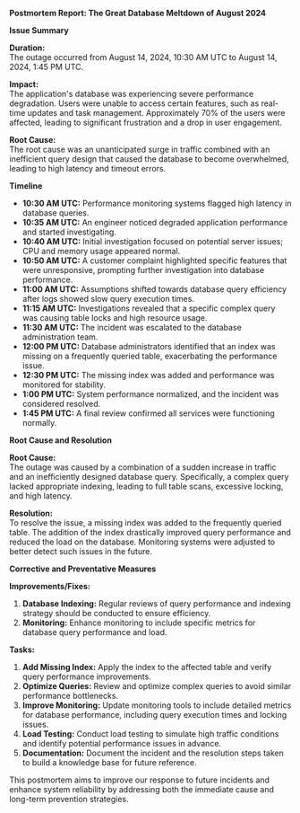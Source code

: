 **Postmortem Report: The Great Database Meltdown of August 2024**

**Issue Summary**

**Duration:**  
The outage occurred from August 14, 2024, 10:30 AM UTC to August 14, 2024, 1:45 PM UTC.

**Impact:**  
The application's database was experiencing severe performance degradation. Users were unable to access certain features, such as real-time updates and task management. Approximately 70% of the users were affected, leading to significant frustration and a drop in user engagement.

**Root Cause:**  
The root cause was an unanticipated surge in traffic combined with an inefficient query design that caused the database to become overwhelmed, leading to high latency and timeout errors.

**Timeline**

- **10:30 AM UTC:** Performance monitoring systems flagged high latency in database queries.
- **10:35 AM UTC:** An engineer noticed degraded application performance and started investigating.
- **10:40 AM UTC:** Initial investigation focused on potential server issues; CPU and memory usage appeared normal.
- **10:50 AM UTC:** A customer complaint highlighted specific features that were unresponsive, prompting further investigation into database performance.
- **11:00 AM UTC:** Assumptions shifted towards database query efficiency after logs showed slow query execution times.
- **11:15 AM UTC:** Investigations revealed that a specific complex query was causing table locks and high resource usage.
- **11:30 AM UTC:** The incident was escalated to the database administration team.
- **12:00 PM UTC:** Database administrators identified that an index was missing on a frequently queried table, exacerbating the performance issue.
- **12:30 PM UTC:** The missing index was added and performance was monitored for stability.
- **1:00 PM UTC:** System performance normalized, and the incident was considered resolved.
- **1:45 PM UTC:** A final review confirmed all services were functioning normally.

**Root Cause and Resolution**

**Root Cause:**  
The outage was caused by a combination of a sudden increase in traffic and an inefficiently designed database query. Specifically, a complex query lacked appropriate indexing, leading to full table scans, excessive locking, and high latency.

**Resolution:**  
To resolve the issue, a missing index was added to the frequently queried table. The addition of the index drastically improved query performance and reduced the load on the database. Monitoring systems were adjusted to better detect such issues in the future.

**Corrective and Preventative Measures**

**Improvements/Fixes:**  
1. **Database Indexing:** Regular reviews of query performance and indexing strategy should be conducted to ensure efficiency.
2. **Monitoring:** Enhance monitoring to include specific metrics for database query performance and load.

**Tasks:**
1. **Add Missing Index:** Apply the index to the affected table and verify query performance improvements.
2. **Optimize Queries:** Review and optimize complex queries to avoid similar performance bottlenecks.
3. **Improve Monitoring:** Update monitoring tools to include detailed metrics for database performance, including query execution times and locking issues.
4. **Load Testing:** Conduct load testing to simulate high traffic conditions and identify potential performance issues in advance.
5. **Documentation:** Document the incident and the resolution steps taken to build a knowledge base for future reference.

This postmortem aims to improve our response to future incidents and enhance system reliability by addressing both the immediate cause and long-term prevention strategies.
